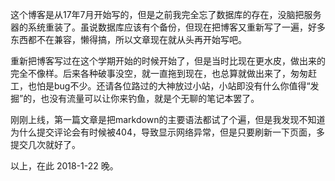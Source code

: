 这个博客是从17年7月开始写的，但是之前我完全忘了数据库的存在，没脑把服务器的系统重装了。虽说数据库应该有个备份，但现在把博客又重新写了一遍，好多东西都不在兼容，懒得搞，所以文章现在就从头再开始写吧。

重新把博客写过在这个学期开始的时候开始了，但是当时比现在更水皮，做出来的完全不像样。后来各种破事没空，就一直拖到现在，也总算就做出来了，匆匆赶工，也怕是bug不少。还请各位路过的大神放过小站，小站即没有什么你值得“发掘”的，也没有流量可以让你来钓鱼，就是个无聊的笔记本罢了。

刚刚上线，第一篇文章是把markdown的主要语法都试了个遍，但是我发现不知道为什么提交评论会有时候被404，导致显示网络异常，但是只要刷新一下页面，多提交几次就好了。

以上，在此 2018-1-22 晚。